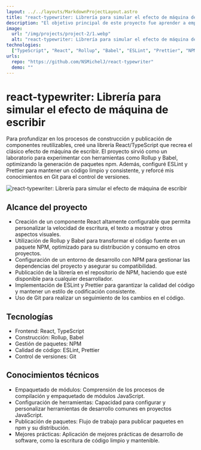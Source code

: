 ```yaml
---
layout: ../../layouts/MarkdownProjectLayout.astro
title: "react-typewriter: Librería para simular el efecto de máquina de escribir"
description: "El objetivo principal de este proyecto fue aprender a empaquetar dependencias con Rollup y Babel, publicarlas en npm, y configurar ESLint y Prettier para asegurar un código limpio y consistente, mientras creaba una librería reutilizable utilizando React y TypeScript."
image:
  url: "/img/projects/project-2/1.webp"
  alt: "react-typewriter: Librería para simular el efecto de máquina de escribir"
technologies:
  ["TypeScript", "React", "Rollup", "Babel", "ESLint", "Prettier", "NPM", Git]
urls:
  repo: "https://github.com/NSMichelJ/react-typewriter"
  demo: ""
---
```


# react-typewriter: Librería para simular el efecto de máquina de escribir

Para profundizar en los procesos de construcción y publicación de componentes reutilizables,
creé una librería React/TypeScript que recrea el clásico efecto de máquina de escribir.
El proyecto sirvió como un laboratorio para experimentar con herramientas como Rollup y Babel, optimizando la generación de paquetes npm.
Además, configuré ESLint y Prettier para mantener un código limpio y consistente, y reforcé mis conocimientos en Git para el control de versiones.

![react-typewriter: Librería para simular el efecto de máquina de escribir](/img/projects/project-2/2.webp)

## Alcance del proyecto

- Creación de un componente React altamente configurable que permita personalizar la velocidad de escritura, el texto a mostrar y otros aspectos visuales.
- Utilización de Rollup y Babel para transformar el código fuente en un paquete NPM, optimizado para su distribución y consumo en otros proyectos.
- Configuración de un entorno de desarrollo con NPM para gestionar las dependencias del proyecto y asegurar su compatibilidad.
- Publicación de la librería en el repositorio de NPM, haciendo que esté disponible para cualquier desarrollador.
- Implementación de ESLint y Prettier para garantizar la calidad del código y mantener un estilo de codificación consistente.
- Uso de Git para realizar un seguimiento de los cambios en el código.

## Tecnologías

- Frontend: React, TypeScript
- Construcción: Rollup, Babel
- Gestión de paquetes: NPM
- Calidad de código: ESLint, Prettier
- Control de versiones: Git

## Conocimientos técnicos

- Empaquetado de módulos: Comprensión de los procesos de compilación y empaquetado de módulos JavaScript.
- Configuración de herramientas: Capacidad para configurar y personalizar herramientas de desarrollo comunes en proyectos JavaScript.
- Publicación de paquetes: Flujo de trabajo para publicar paquetes en npm y su distribución.
- Mejores prácticas: Aplicación de mejores prácticas de desarrollo de software, como la escritura de código limpio y mantenible.

